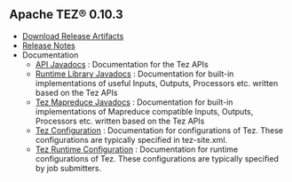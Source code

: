 <!--
   Licensed to the Apache Software Foundation (ASF) under one or more
   contributor license agreements.  See the NOTICE file distributed with
   this work for additional information regarding copyright ownership.
   The ASF licenses this file to You under the Apache License, Version 2.0
   (the "License"); you may not use this file except in compliance with
   the License.  You may obtain a copy of the License at

       http://www.apache.org/licenses/LICENSE-2.0

   Unless required by applicable law or agreed to in writing, software
   distributed under the License is distributed on an "AS IS" BASIS,
   WITHOUT WARRANTIES OR CONDITIONS OF ANY KIND, either express or implied.
   See the License for the specific language governing permissions and
   limitations under the License.
-->

<head><title>Apache TEZ&reg; 0.10.3</title></head>

Apache TEZ&reg; 0.10.3
----------------------

- [Download Release Artifacts](http://www.apache.org/dyn/closer.lua/tez/0.10.3/)
- [Release Notes](0.10.3/release-notes.txt)
- Documentation
    - [API Javadocs](0.10.3/tez-api-javadocs/index.html) : Documentation for the Tez APIs
    - [Runtime Library Javadocs](0.10.3/tez-runtime-library-javadocs/index.html) : Documentation for built-in implementations of useful Inputs, Outputs, Processors etc. written based on the Tez APIs
    - [Tez Mapreduce Javadocs](0.10.3/tez-mapreduce-javadocs/index.html) : Documentation for built-in implementations of Mapreduce compatible Inputs, Outputs, Processors etc. written based on the Tez APIs
    - [Tez Configuration](0.10.3/tez-api-javadocs/configs/TezConfiguration.html) : Documentation for configurations of Tez. These configurations are typically specified in tez-site.xml.
    - [Tez Runtime Configuration](0.10.3/tez-runtime-library-javadocs/configs/TezRuntimeConfiguration.html) : Documentation for runtime configurations of Tez. These configurations are typically specified by job submitters.

